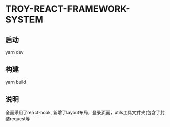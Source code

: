 # TROY-REACT-FRAMEWORK-SYSTEM


## 启动

yarn dev

## 构建

yarn build

## 说明

全面采用了react-hook, 新增了layout布局，登录页面，utils工具文件夹(包含了封装request等